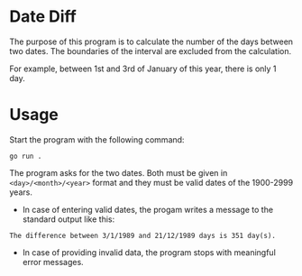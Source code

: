 # Date Diff

The purpose of this program is to calculate the number of the days between two dates. The boundaries of the interval are excluded from the calculation.

For example, between 1st and 3rd of January of this year, there is only 1 day.

# Usage

Start the program with the following command:

`go run .`

The program asks for the two dates. Both must be given in `<day>/<month>/<year>` format and they must be valid dates of the 1900-2999 years.

* In case of entering valid dates, the progam writes a message to the standard output like this:

```
The difference between 3/1/1989 and 21/12/1989 days is 351 day(s).
```

* In case of providing invalid data, the program stops with meaningful error messages.
  